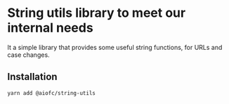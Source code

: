 # String utils library to meet our internal needs

It a simple library that provides some useful string functions, for URLs and case changes.

## Installation

```bash
yarn add @aiofc/string-utils
```
